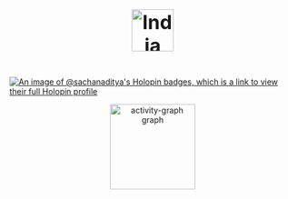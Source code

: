 
<div align="center">
<h4 align="center" style="font-size: 34px;"><strong> <img src="https://upload.wikimedia.org/wikipedia/en/4/41/Flag_of_India.svg" alt="India Flag" style="width: 74px; vertical-align: middle;"></strong></h4></div>

[![An image of @sachanaditya's Holopin badges, which is a link to view their full Holopin profile](https://holopin.me/sachanaditya)](https://holopin.io/@sachanaditya)

<div align="center">
  <img src="https://github-readme-activity-graph.vercel.app/graph?username=Sachan-aditya&theme=github-dark" height="150" alt="activity-graph graph" />
